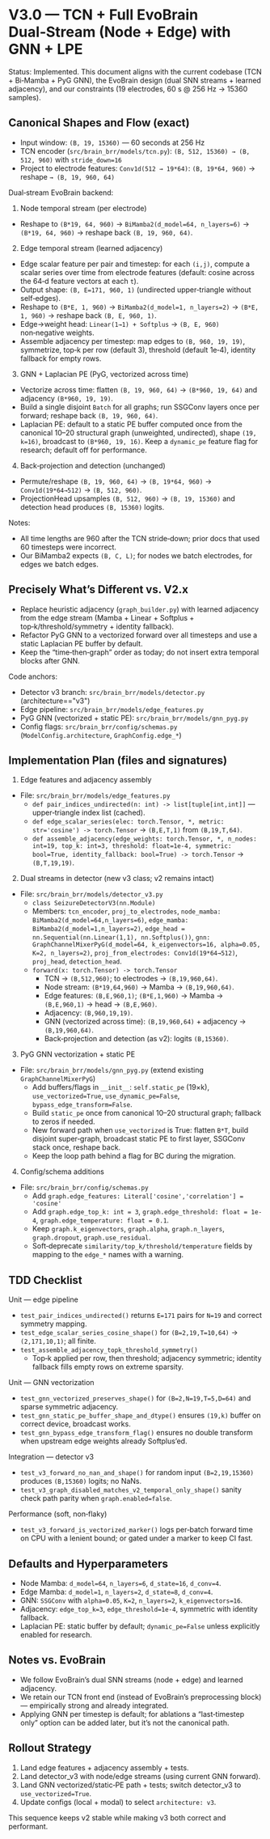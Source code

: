 # V3.0 — TCN + Full EvoBrain Dual‑Stream (Node + Edge) with GNN + LPE

Status: Implemented. This document aligns with the current codebase (TCN + Bi‑Mamba + PyG GNN), the EvoBrain design (dual SNN streams + learned adjacency), and our constraints (19 electrodes, 60 s @ 256 Hz → 15360 samples).

## Canonical Shapes and Flow (exact)

- Input window: `(B, 19, 15360)` — 60 seconds at 256 Hz
- TCN encoder (`src/brain_brr/models/tcn.py`): `(B, 512, 15360) → (B, 512, 960)` with `stride_down=16`
- Project to electrode features: `Conv1d(512 → 19*64)`: `(B, 19*64, 960)` → reshape `→ (B, 19, 960, 64)`

Dual‑stream EvoBrain backend:

1) Node temporal stream (per electrode)
- Reshape to `(B*19, 64, 960)` → `BiMamba2(d_model=64, n_layers=6)` → `(B*19, 64, 960)` → reshape back `(B, 19, 960, 64)`.

2) Edge temporal stream (learned adjacency)
- Edge scalar feature per pair and timestep: for each `(i,j)`, compute a scalar series over time from electrode features (default: cosine across the 64‑d feature vectors at each `t`).
- Output shape: `(B, E=171, 960, 1)` (undirected upper‑triangle without self‑edges).
- Reshape to `(B*E, 1, 960)` → `BiMamba2(d_model=1, n_layers=2)` → `(B*E, 1, 960)` → reshape back `(B, E, 960, 1)`.
- Edge→weight head: `Linear(1→1) + Softplus` → `(B, E, 960)` non‑negative weights.
- Assemble adjacency per timestep: map edges to `(B, 960, 19, 19)`, symmetrize, top‑k per row (default 3), threshold (default 1e‑4), identity fallback for empty rows.

3) GNN + Laplacian PE (PyG, vectorized across time)
- Vectorize across time: flatten `(B, 19, 960, 64)` → `(B*960, 19, 64)` and adjacency `(B*960, 19, 19)`.
- Build a single disjoint `Batch` for all graphs; run SSGConv layers once per forward; reshape back `(B, 19, 960, 64)`.
- Laplacian PE: default to a static PE buffer computed once from the canonical 10–20 structural graph (unweighted, undirected), shape `(19, k=16)`, broadcast to `(B*960, 19, 16)`. Keep a `dynamic_pe` feature flag for research; default off for performance.

4) Back‑projection and detection (unchanged)
- Permute/reshape `(B, 19, 960, 64)` → `(B, 19*64, 960)` → `Conv1d(19*64→512)` → `(B, 512, 960)`.
- ProjectionHead upsamples `(B, 512, 960)` → `(B, 19, 15360)` and detection head produces `(B, 15360)` logits.

Notes:
- All time lengths are 960 after the TCN stride‑down; prior docs that used 60 timesteps were incorrect.
- Our BiMamba2 expects `(B, C, L)`; for nodes we batch electrodes, for edges we batch edges.

## Precisely What’s Different vs. V2.x

- Replace heuristic adjacency (`graph_builder.py`) with learned adjacency from the edge stream (Mamba + Linear + Softplus + top‑k/threshold/symmetry + identity fallback).
- Refactor PyG GNN to a vectorized forward over all timesteps and use a static Laplacian PE buffer by default.
- Keep the “time‑then‑graph” order as today; do not insert extra temporal blocks after GNN.

Code anchors:
- Detector v3 branch: `src/brain_brr/models/detector.py` (architecture=="v3")
- Edge pipeline: `src/brain_brr/models/edge_features.py`
- PyG GNN (vectorized + static PE): `src/brain_brr/models/gnn_pyg.py`
- Config flags: `src/brain_brr/config/schemas.py` (`ModelConfig.architecture`, `GraphConfig.edge_*`)

## Implementation Plan (files and signatures)

1) Edge features and adjacency assembly
- File: `src/brain_brr/models/edge_features.py`
  - `def pair_indices_undirected(n: int) -> list[tuple[int,int]]` — upper‑triangle index list (cached).
  - `def edge_scalar_series(elec: torch.Tensor, *, metric: str='cosine') -> torch.Tensor` → `(B,E,T,1)` from `(B,19,T,64)`.
  - `def assemble_adjacency(edge_weights: torch.Tensor, *, n_nodes: int=19, top_k: int=3, threshold: float=1e-4, symmetric: bool=True, identity_fallback: bool=True) -> torch.Tensor` → `(B,T,19,19)`.

2) Dual streams in detector (new v3 class; v2 remains intact)
- File: `src/brain_brr/models/detector_v3.py`
  - `class SeizureDetectorV3(nn.Module)`
  - Members: `tcn_encoder`, `proj_to_electrodes`, `node_mamba: BiMamba2(d_model=64,n_layers=6)`, `edge_mamba: BiMamba2(d_model=1,n_layers=2)`, `edge_head = nn.Sequential(nn.Linear(1,1), nn.Softplus())`, `gnn: GraphChannelMixerPyG(d_model=64, k_eigenvectors=16, alpha=0.05, K=2, n_layers=2)`, `proj_from_electrodes: Conv1d(19*64→512)`, `proj_head`, `detection_head`.
  - `forward(x: torch.Tensor) -> torch.Tensor`
    - TCN → `(B,512,960)`; to electrodes → `(B,19,960,64)`.
    - Node stream: `(B*19,64,960)` → Mamba → `(B,19,960,64)`.
    - Edge features: `(B,E,960,1)`; `(B*E,1,960)` → Mamba → `(B,E,960,1)` → head → `(B,E,960)`.
    - Adjacency: `(B,960,19,19)`.
    - GNN (vectorized across time): `(B,19,960,64)` + adjacency → `(B,19,960,64)`.
    - Back‑projection and detection (as v2): logits `(B,15360)`.

3) PyG GNN vectorization + static PE
- File: `src/brain_brr/models/gnn_pyg.py` (extend existing `GraphChannelMixerPyG`)
  - Add buffers/flags in `__init__`: `self.static_pe` (19×k), `use_vectorized=True`, `use_dynamic_pe=False`, `bypass_edge_transform=False`.
  - Build `static_pe` once from canonical 10–20 structural graph; fallback to zeros if needed.
  - New forward path when `use_vectorized` is True: flatten `B*T`, build disjoint super‑graph, broadcast static PE to first layer, SSGConv stack once, reshape back.
  - Keep the loop path behind a flag for BC during the migration.

4) Config/schema additions
- File: `src/brain_brr/config/schemas.py`
  - Add `graph.edge_features: Literal['cosine','correlation'] = 'cosine'`
  - Add `graph.edge_top_k: int = 3`, `graph.edge_threshold: float = 1e-4`, `graph.edge_temperature: float = 0.1`.
  - Keep `graph.k_eigenvectors`, `graph.alpha`, `graph.n_layers`, `graph.dropout`, `graph.use_residual`.
  - Soft‑deprecate `similarity/top_k/threshold/temperature` fields by mapping to the `edge_*` names with a warning.

## TDD Checklist

Unit — edge pipeline
- `test_pair_indices_undirected()` returns `E=171` pairs for `N=19` and correct symmetry mapping.
- `test_edge_scalar_series_cosine_shape()` for `(B=2,19,T=10,64)` → `(2,171,10,1)`; all finite.
- `test_assemble_adjacency_topk_threshold_symmetry()`
  - Top‑k applied per row, then threshold; adjacency symmetric; identity fallback fills empty rows on extreme sparsity.

Unit — GNN vectorization
- `test_gnn_vectorized_preserves_shape()` for `(B=2,N=19,T=5,D=64)` and sparse symmetric adjacency.
- `test_gnn_static_pe_buffer_shape_and_dtype()` ensures `(19,k)` buffer on correct device, broadcast works.
- `test_gnn_bypass_edge_transform_flag()` ensures no double transform when upstream edge weights already Softplus’ed.

Integration — detector v3
- `test_v3_forward_no_nan_and_shape()` for random input `(B=2,19,15360)` produces `(B,15360)` logits; no NaNs.
- `test_v3_graph_disabled_matches_v2_temporal_only_shape()` sanity check path parity when `graph.enabled=false`.

Performance (soft, non‑flaky)
- `test_v3_forward_is_vectorized_marker()` logs per‑batch forward time on CPU with a lenient bound; or gated under a marker to keep CI fast.

## Defaults and Hyperparameters
- Node Mamba: `d_model=64`, `n_layers=6`, `d_state=16`, `d_conv=4`.
- Edge Mamba: `d_model=1`, `n_layers=2`, `d_state=8`, `d_conv=4`.
- GNN: `SSGConv` with `alpha=0.05`, `K=2`, `n_layers=2`, `k_eigenvectors=16`.
- Adjacency: `edge_top_k=3`, `edge_threshold=1e-4`, symmetric with identity fallback.
- Laplacian PE: static buffer by default; `dynamic_pe=False` unless explicitly enabled for research.

## Notes vs. EvoBrain
- We follow EvoBrain’s dual SNN streams (node + edge) and learned adjacency.
- We retain our TCN front end (instead of EvoBrain’s preprocessing block) — empirically strong and already integrated.
- Applying GNN per timestep is default; for ablations a “last‑timestep only” option can be added later, but it’s not the canonical path.

## Rollout Strategy
1) Land edge features + adjacency assembly + tests.
2) Land detector_v3 with node/edge streams (using current GNN forward).
3) Land GNN vectorized/static‑PE path + tests; switch detector_v3 to `use_vectorized=True`.
4) Update configs (local + modal) to select `architecture: v3`.

This sequence keeps v2 stable while making v3 both correct and performant.
